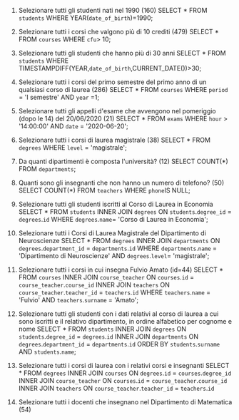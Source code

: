 1. Selezionare tutti gli studenti nati nel 1990 (160)
SELECT * FROM `students` WHERE YEAR(`date_of_birth`)=1990;
2. Selezionare tutti i corsi che valgono più di 10 crediti (479)
SELECT * FROM `courses` WHERE `cfu`> 10;
3. Selezionare tutti gli studenti che hanno più di 30 anni
SELECT * FROM `students` WHERE TIMESTAMPDIFF(YEAR,`date_of_birth`,CURRENT_DATE())>30;
4. Selezionare tutti i corsi del primo semestre del primo anno di un qualsiasi corso di
laurea (286)
SELECT * FROM `courses` WHERE `period` = 'I semestre' AND `year` =1;
5. Selezionare tutti gli appelli d'esame che avvengono nel pomeriggio (dopo le 14) del
20/06/2020 (21)
SELECT * FROM `exams` WHERE `hour` > '14:00:00' AND `date` = '2020-06-20';
6. Selezionare tutti i corsi di laurea magistrale (38)
SELECT * FROM `degrees` WHERE `level` = 'magistrale';
7. Da quanti dipartimenti è composta l'università? (12)
SELECT COUNT(*) FROM `departments`;
8. Quanti sono gli insegnanti che non hanno un numero di telefono? (50)
SELECT COUNT(*) FROM `teachers` WHERE `phone`IS NULL;








1. Selezionare tutti gli studenti iscritti al Corso di Laurea in Economia
SELECT * FROM `students` INNER JOIN `degrees` ON `students`.`degree_id` = `degrees`.`id` WHERE `degrees`.`name`= 'Corso di Laurea in Economia';
2. Selezionare tutti i Corsi di Laurea Magistrale del Dipartimento di
Neuroscienze
SELECT * FROM `degrees` INNER JOIN `departments` ON `degrees`.`department_id` = `departments`.`id` WHERE `departments`.`name` = 'Dipartimento di Neuroscienze' AND `degrees`.`level`= 'magistrale';
3. Selezionare tutti i corsi in cui insegna Fulvio Amato (id=44)
SELECT * FROM `courses` INNER JOIN `course_teacher` ON `courses`.`id` = `course_teacher`.`course_id` INNER JOIN `teachers` ON `course_teacher`.`teacher_id` = `teachers`.`id` WHERE `teachers`.`name` = 'Fulvio' AND `teachers`.`surname` = 'Amato';
4. Selezionare tutti gli studenti con i dati relativi al corso di laurea a cui
sono iscritti e il relativo dipartimento, in ordine alfabetico per cognome e
nome
SELECT * 
FROM `students`
INNER JOIN `degrees`
ON `students`.`degree_id` = `degrees`.`id`
INNER JOIN `departments`
ON `degrees`.`department_id` = `departments`.`id`
ORDER BY `students`.`surname` AND `students`.`name`;
5. Selezionare tutti i corsi di laurea con i relativi corsi e insegnanti
SELECT *
FROM `degrees`
INNER JOIN `courses`
ON `degrees`.`id` = `courses`.`degree_id`
INNER JOIN `course_teacher`
ON `courses`.`id` = `course_teacher`.`course_id`
INNER JOIN `teachers`
ON `course_teacher`.`teacher_id` = `teachers`.`id`
6. Selezionare tutti i docenti che insegnano nel Dipartimento di
Matematica (54)

